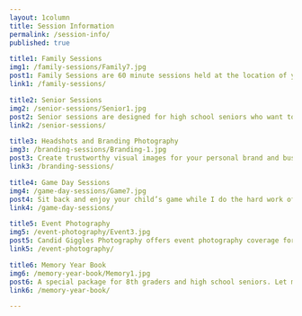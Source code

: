 ```yaml
---
layout: 1column
title: Session Information
permalink: /session-info/
published: true

title1: Family Sessions
img1: /family-sessions/Family7.jpg
post1: Family Sessions are 60 minute sessions held at the location of your choice where I will capture a mixture of portraits and candid shots of your family together. 
link1: /family-sessions/

title2: Senior Sessions
img2: /senior-sessions/Senior1.jpg
post2: Senior sessions are designed for high school seniors who want to show off their accomplishments with high-quality imagery. I will assist in choosing a location, planning outfits, designing your image displays, and customizing your ordering session.
link2: /senior-sessions/

title3: Headshots and Branding Photography
img3: /branding-sessions/Branding-1.jpg
post3: Create trustworthy visual images for your personal brand and business to market and sell directly to your target audience.
link3: /branding-sessions/

title4: Game Day Sessions
img4: /game-day-sessions/Game7.jpg
post4: Sit back and enjoy your child’s game while I do the hard work of capturing all the action and highlights. At Game Day Sessions I will photograph your child and their team interactions for the duration of the game.
link4: /game-day-sessions/

title5: Event Photography
img5: /event-photography/Event3.jpg
post5: Candid Giggles Photography offers event photography coverage for events up to 4 hours. Every detail will be captured- from the cake to the smiling faces of your guests. The perfect way to remember your special event is with a custom photo book, which is included in two of the three packages.
link5: /event-photography/

title6: Memory Year Book
img6: /memory-year-book/Memory1.jpg
post6: A special package for 8th graders and high school seniors. Let me do the shutter snapping while you enjoy your son or daughter’s most memorable events of the school year. A “memory year book” is perfect for busy parents who want to save time, receive high quality images, and be captured in the memory as well.
link6: /memory-year-book/

---
```

